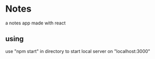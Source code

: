 # Notes

a notes app made with react

## using

use "npm start" in directory to start local server on "localhost:3000"
